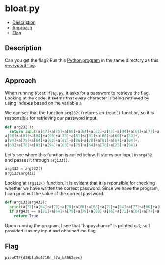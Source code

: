 # bloat.py

- [Description](#description)
- [Approach](#approach)
- [Flag](#flag)

## Description

Can you get the flag?
Run this [Python program](https://artifacts.picoctf.net/c/103/bloat.flag.py) in the same directory as this [encrypted flag](https://artifacts.picoctf.net/c/103/flag.txt.enc).

## Approach

When running `bloat.flag.py`, it asks for a password to retrieve the flag. Looking at the code, it seems that every character is being retrieved by using indexes based on the variable `a`. 

We can see that the function `arg232()` returns an `input()` function, so it is responsible for retrieving our password input.

```py
def arg232():
  return input(a[47]+a[75]+a[68]+a[64]+a[82]+a[68]+a[94]+a[68]+a[77]+a[83]+\
a[68]+a[81]+a[94]+a[66]+a[78]+a[81]+a[81]+a[68]+a[66]+a[83]+\
a[94]+a[79]+a[64]+a[82]+a[82]+a[86]+a[78]+a[81]+a[67]+a[94]+\
a[69]+a[78]+a[81]+a[94]+a[69]+a[75]+a[64]+a[70]+a[25]+a[94])
```

Let's see where this function is called below. It stores our input in `arg432` and passes it through `arg133()`.

```py
arg432 = arg232()
arg133(arg432)
```

Looking at `arg113()` function, it is evident that it is reponsible for checking whether we have written the correct password. Since we have the program, I can print out the value of the correct password.

```py
def arg133(arg432):
  print(a[71]+a[64]+a[79]+a[79]+a[88]+a[66]+a[71]+a[64]+a[77]+a[66]+a[68])
  if arg432 == a[71]+a[64]+a[79]+a[79]+a[88]+a[66]+a[71]+a[64]+a[77]+a[66]+a[68]:
    return True
```

Upon running the program, I see that "happychance" is printed out, so I provided it as my input and obtained the flag.

## Flag

`picoCTF{d30bfu5c4710n_f7w_b8062eec}`